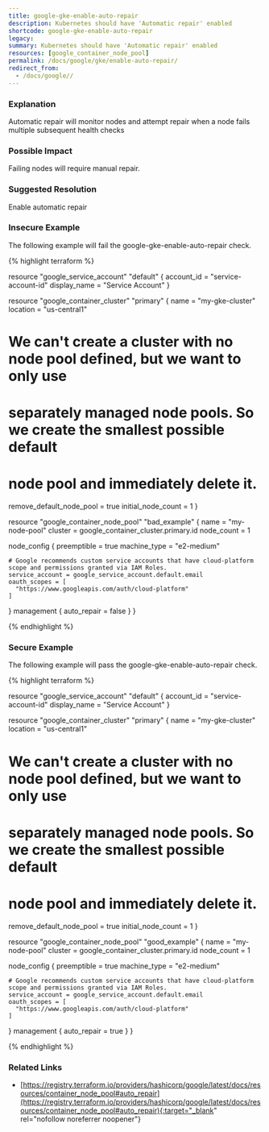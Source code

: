 ```yaml
---
title: google-gke-enable-auto-repair
description: Kubernetes should have 'Automatic repair' enabled
shortcode: google-gke-enable-auto-repair
legacy: 
summary: Kubernetes should have 'Automatic repair' enabled 
resources: [google_container_node_pool] 
permalink: /docs/google/gke/enable-auto-repair/
redirect_from: 
  - /docs/google//
---
```


### Explanation

Automatic repair will monitor nodes and attempt repair when a node fails multiple subsequent health checks

### Possible Impact
Failing nodes will require manual repair.

### Suggested Resolution
Enable automatic repair


### Insecure Example

The following example will fail the google-gke-enable-auto-repair check.

{% highlight terraform %}

resource "google_service_account" "default" {
  account_id   = "service-account-id"
  display_name = "Service Account"
}

resource "google_container_cluster" "primary" {
  name     = "my-gke-cluster"
  location = "us-central1"

  # We can't create a cluster with no node pool defined, but we want to only use
  # separately managed node pools. So we create the smallest possible default
  # node pool and immediately delete it.
  remove_default_node_pool = true
  initial_node_count       = 1
}

resource "google_container_node_pool" "bad_example" {
  name       = "my-node-pool"
  cluster    = google_container_cluster.primary.id
  node_count = 1

  node_config {
    preemptible  = true
    machine_type = "e2-medium"

    # Google recommends custom service accounts that have cloud-platform scope and permissions granted via IAM Roles.
    service_account = google_service_account.default.email
    oauth_scopes = [
      "https://www.googleapis.com/auth/cloud-platform"
    ]
  }
  management {
    auto_repair = false
  }
}

{% endhighlight %}



### Secure Example

The following example will pass the google-gke-enable-auto-repair check.

{% highlight terraform %}

resource "google_service_account" "default" {
  account_id   = "service-account-id"
  display_name = "Service Account"
}

resource "google_container_cluster" "primary" {
  name     = "my-gke-cluster"
  location = "us-central1"

  # We can't create a cluster with no node pool defined, but we want to only use
  # separately managed node pools. So we create the smallest possible default
  # node pool and immediately delete it.
  remove_default_node_pool = true
  initial_node_count       = 1
}

resource "google_container_node_pool" "good_example" {
  name       = "my-node-pool"
  cluster    = google_container_cluster.primary.id
  node_count = 1

  node_config {
    preemptible  = true
    machine_type = "e2-medium"

    # Google recommends custom service accounts that have cloud-platform scope and permissions granted via IAM Roles.
    service_account = google_service_account.default.email
    oauth_scopes = [
      "https://www.googleapis.com/auth/cloud-platform"
    ]
  }
  management {
    auto_repair = true
  }
}

{% endhighlight %}



### Related Links


- [https://registry.terraform.io/providers/hashicorp/google/latest/docs/resources/container_node_pool#auto_repair](https://registry.terraform.io/providers/hashicorp/google/latest/docs/resources/container_node_pool#auto_repair){:target="_blank" rel="nofollow noreferrer noopener"}


